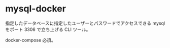 # mysql-docker

指定したデータベースに指定したユーザーとパスワードでアクセスできる mysql をポート 3306 で立ち上げる CLI ツール。

docker-compose 必須。
